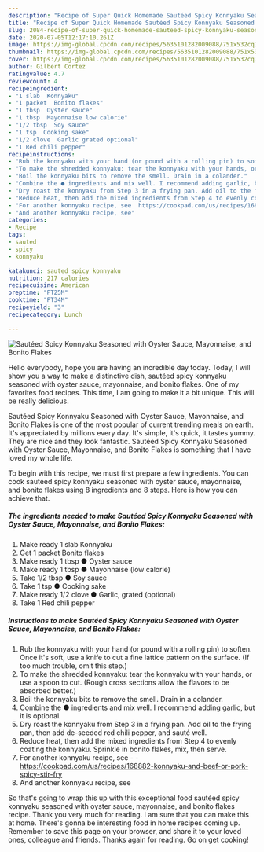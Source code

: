 ```yaml
---
description: "Recipe of Super Quick Homemade Sautéed Spicy Konnyaku Seasoned with Oyster Sauce, Mayonnaise, and Bonito Flakes"
title: "Recipe of Super Quick Homemade Sautéed Spicy Konnyaku Seasoned with Oyster Sauce, Mayonnaise, and Bonito Flakes"
slug: 2084-recipe-of-super-quick-homemade-sauteed-spicy-konnyaku-seasoned-with-oyster-sauce-mayonnaise-and-bonito-flakes
date: 2020-07-05T12:17:10.261Z
image: https://img-global.cpcdn.com/recipes/5635101282009088/751x532cq70/sauteed-spicy-konnyaku-seasoned-with-oyster-sauce-mayonnaise-and-bonito-flakes-recipe-main-photo.jpg
thumbnail: https://img-global.cpcdn.com/recipes/5635101282009088/751x532cq70/sauteed-spicy-konnyaku-seasoned-with-oyster-sauce-mayonnaise-and-bonito-flakes-recipe-main-photo.jpg
cover: https://img-global.cpcdn.com/recipes/5635101282009088/751x532cq70/sauteed-spicy-konnyaku-seasoned-with-oyster-sauce-mayonnaise-and-bonito-flakes-recipe-main-photo.jpg
author: Gilbert Cortez
ratingvalue: 4.7
reviewcount: 4
recipeingredient:
- "1 slab  Konnyaku"
- "1 packet  Bonito flakes"
- "1 tbsp  Oyster sauce"
- "1 tbsp  Mayonnaise low calorie"
- "1/2 tbsp  Soy sauce"
- "1 tsp  Cooking sake"
- "1/2 clove  Garlic grated optional"
- "1 Red chili pepper"
recipeinstructions:
- "Rub the konnyaku with your hand (or pound with a rolling pin) to soften. Once it&#39;s soft, use a knife to cut a fine lattice pattern on the surface. (If too much trouble, omit this step.)"
- "To make the shredded konnyaku: tear the konnyaku with your hands, or use a spoon to cut. (Rough cross sections allow the flavors to be absorbed better.)"
- "Boil the konnyaku bits to remove the smell. Drain in a colander."
- "Combine the ● ingredients and mix well. I recommend adding garlic, but it is optional."
- "Dry roast the konnyaku from Step 3 in a frying pan. Add oil to the frying pan, then add de-seeded red chili pepper, and sauté well."
- "Reduce heat, then add the mixed ingredients from Step 4 to evenly coating the konnyaku. Sprinkle in bonito flakes, mix, then serve."
- "For another konnyaku recipe, see  https://cookpad.com/us/recipes/168882-konnyaku-and-beef-or-pork-spicy-stir-fry"
- "And another konnyaku recipe, see"
categories:
- Recipe
tags:
- sauted
- spicy
- konnyaku

katakunci: sauted spicy konnyaku 
nutrition: 217 calories
recipecuisine: American
preptime: "PT25M"
cooktime: "PT34M"
recipeyield: "3"
recipecategory: Lunch

---
```



![Sautéed Spicy Konnyaku Seasoned with Oyster Sauce, Mayonnaise, and Bonito Flakes](https://img-global.cpcdn.com/recipes/5635101282009088/751x532cq70/sauteed-spicy-konnyaku-seasoned-with-oyster-sauce-mayonnaise-and-bonito-flakes-recipe-main-photo.jpg)

Hello everybody, hope you are having an incredible day today. Today, I will show you a way to make a distinctive dish, sautéed spicy konnyaku seasoned with oyster sauce, mayonnaise, and bonito flakes. One of my favorites food recipes. This time, I am going to make it a bit unique. This will be really delicious.



Sautéed Spicy Konnyaku Seasoned with Oyster Sauce, Mayonnaise, and Bonito Flakes is one of the most popular of current trending meals on earth. It's appreciated by millions every day. It's simple, it's quick, it tastes yummy. They are nice and they look fantastic. Sautéed Spicy Konnyaku Seasoned with Oyster Sauce, Mayonnaise, and Bonito Flakes is something that I have loved my whole life.


To begin with this recipe, we must first prepare a few ingredients. You can cook sautéed spicy konnyaku seasoned with oyster sauce, mayonnaise, and bonito flakes using 8 ingredients and 8 steps. Here is how you can achieve that.

<!--inarticleads1-->

##### The ingredients needed to make Sautéed Spicy Konnyaku Seasoned with Oyster Sauce, Mayonnaise, and Bonito Flakes:

1. Make ready 1 slab  Konnyaku
1. Get 1 packet  Bonito flakes
1. Make ready 1 tbsp ● Oyster sauce
1. Make ready 1 tbsp ● Mayonnaise (low calorie)
1. Take 1/2 tbsp ● Soy sauce
1. Take 1 tsp ● Cooking sake
1. Make ready 1/2 clove ● Garlic, grated (optional)
1. Take 1 Red chili pepper




<!--inarticleads2-->

##### Instructions to make Sautéed Spicy Konnyaku Seasoned with Oyster Sauce, Mayonnaise, and Bonito Flakes:

1. Rub the konnyaku with your hand (or pound with a rolling pin) to soften. Once it&#39;s soft, use a knife to cut a fine lattice pattern on the surface. (If too much trouble, omit this step.)
1. To make the shredded konnyaku: tear the konnyaku with your hands, or use a spoon to cut. (Rough cross sections allow the flavors to be absorbed better.)
1. Boil the konnyaku bits to remove the smell. Drain in a colander.
1. Combine the ● ingredients and mix well. I recommend adding garlic, but it is optional.
1. Dry roast the konnyaku from Step 3 in a frying pan. Add oil to the frying pan, then add de-seeded red chili pepper, and sauté well.
1. Reduce heat, then add the mixed ingredients from Step 4 to evenly coating the konnyaku. Sprinkle in bonito flakes, mix, then serve.
1. For another konnyaku recipe, see -  - https://cookpad.com/us/recipes/168882-konnyaku-and-beef-or-pork-spicy-stir-fry
1. And another konnyaku recipe, see




So that's going to wrap this up with this exceptional food sautéed spicy konnyaku seasoned with oyster sauce, mayonnaise, and bonito flakes recipe. Thank you very much for reading. I am sure that you can make this at home. There's gonna be interesting food in home recipes coming up. Remember to save this page on your browser, and share it to your loved ones, colleague and friends. Thanks again for reading. Go on get cooking!
